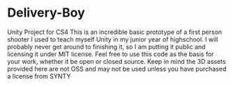 # Delivery-Boy
Unity Project for CS4
This is an incredible basic prototype of a first person shooter I used to teach myself Unity in my junior year of highschool.
I will probably never get around to finishing it, so I am putting it public and licensing it under MIT license. Feel free to use this code as the basis for your work, whether it be open or closed source.
Keep in mind the 3D assets provided here are not OSS and may not be used unless you have purchased a license from SYNTY
